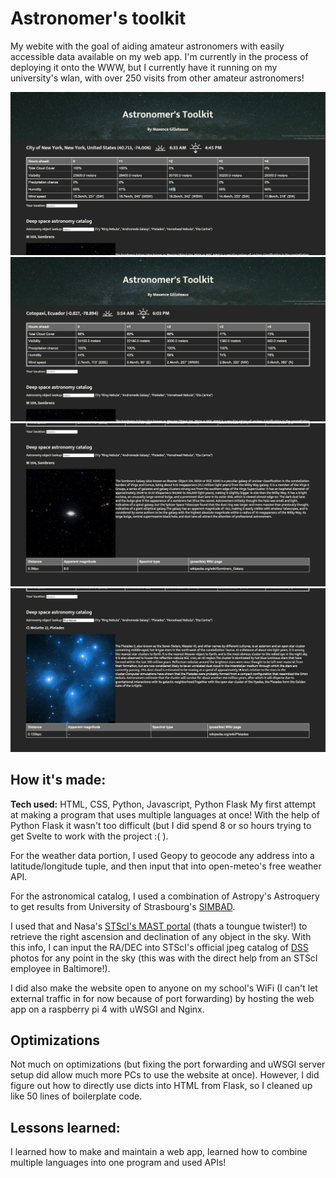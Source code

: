 # Astronomer's toolkit

My webite with the goal of aiding amateur astronomers with easily accessible data available on my web app. I'm currently in the process of deploying it onto the WWW, but I currently have it running on my university's wlan, with over 250 visits from other amateur astronomers!

![Default homepage](static/homepage.jpg)
![Changed homepage](static/cotopaxi.jpg)
![Sombrero galaxy](static/sombrero.jpg)
![Pleiades](static/pleiades.jpg)

## How it's made:

**Tech used:** HTML, CSS, Python, Javascript, Python Flask
My first attempt at making a program that uses multiple languages at once! With the help of Python Flask it wasn't too difficult (but I did spend 8 or so hours trying to get Svelte to work with the project :( ). 

For the weather data portion, I used Geopy to geocode any address into a latitude/longitude tuple, and then input that into open-meteo's free weather API.

For the astronomical catalog, I used a combination of Astropy's Astroquery to get results from University of Strasbourg's [SIMBAD](https://simbad.u-strasbg.fr/simbad/).

I used that and Nasa's [STScI's MAST portal](https://mast.stsci.edu/portal/Mashup/Clients/Mast/Portal.html) (thats a toungue twister!) to retrieve the right ascension and declination of any object in the sky. With this info, I can input the RA/DEC into STScI's official jpeg catalog of [DSS](https://esahubble.org/images/opo9314a/) photos for any point in the sky (this was with the direct help from an STScI employee in Baltimore!).

I did also make the website open to anyone on my school's WiFi (I can't let external traffic in for now because of port forwarding) by hosting the web app on a raspberry pi 4 with uWSGI and Nginx.


## Optimizations

Not much on optimizations (but fixing the port forwarding and uWSGI server setup did allow much more PCs to use the website at once). However, I did figure out how to directly use dicts into HTML from Flask, so I cleaned up like 50 lines of boilerplate code.


## Lessons learned:

I learned how to make and maintain a web app, learned how to combine multiple languages into one program and used APIs!
